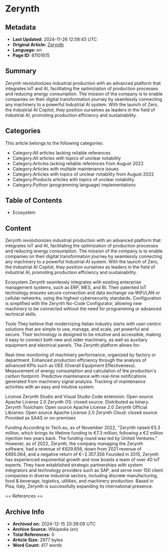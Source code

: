# Zerynth

## Metadata
- **Last Updated:** 2024-11-26 12:58:45 UTC
- **Original Article:** [Zerynth](https://en.wikipedia.org/wiki/Zerynth)
- **Language:** en
- **Page ID:** 61101615

## Summary
Zerynth revolutionizes industrial production with an advanced platform that integrates IoT and AI, facilitating the optimization of production processes and reducing energy consumption. 
The mission of the company is to enable companies on their digital transformation journey by seamlessly connecting any machinery to a powerful Industrial AI system. With the launch of Zero, the Industrial AI Copilot, they position ourselves as leaders in the field of industrial AI, promoting production efficiency and sustainability.

## Categories
This article belongs to the following categories:

- Category:All articles lacking reliable references
- Category:All articles with topics of unclear notability
- Category:Articles lacking reliable references from August 2022
- Category:Articles with multiple maintenance issues
- Category:Articles with topics of unclear notability from August 2022
- Category:Products articles with topics of unclear notability
- Category:Python (programming language) implementations

## Table of Contents

- Ecosystem

## Content

Zerynth revolutionizes industrial production with an advanced platform that integrates IoT and AI, facilitating the optimization of production processes and reducing energy consumption. 
The mission of the company is to enable companies on their digital transformation journey by seamlessly connecting any machinery to a powerful Industrial AI system. With the launch of Zero, the Industrial AI Copilot, they position ourselves as leaders in the field of industrial AI, promoting production efficiency and sustainability.

Ecosystem
Zerynth seamlessly integrates with existing enterprise management systems, such as ERP, MES, and BI. Their patented IoT technology ensures secure connection and data exchange via WiFi/LAN or cellular networks, using the highest cybersecurity standards. Configuration is simplified with the Zerynth No-Code Configurator, allowing new machinery to be connected without the need for programming or advanced technical skills.

Tools
They believe that modernizing Italian industry starts with user-centric solutions that are simple to use, manage, and scale, yet powerful and secure. Their technology is designed to be intuitive and accessible, making it easy to connect both new and older machinery, as well as auxiliary equipment and electrical panels.
The Zerynth platform allows for:

Real-time monitoring of machinery performance, organized by factory or department.
Enhanced production efficiency through the analysis of advanced KPIs such as OEE (Overall Equipment Effectiveness).
Measurement of energy consumption and calculation of the production's carbon footprint.
Predictive maintenance with real-time notifications generated from machinery signal analysis.
Tracking of maintenance activities with an easy and intuitive system.

License
Zerynth Studio and Visual Studio Code extension: Open source Apache License 2.0
Zerynth OS: closed source. Distributed as binary.
Zerynth Toolchain: Open source Apache License 2.0
Zerynth Official Libraries: Open source Apache License 2.0
Zerynth Cloud: closed source. Provided as SAAS or on-premises

Funding
According to Tech.eu, as of November 2022, "Zerynth raised €5.3 million, which brings its lifetime funding  to €7.3 million, following a €2 million injection two years back. The funding round was led by United Ventures." However, as of 2022, Zerynth, the company managing the Zerynth software, had a revenue of €629.656, down from 2021 revenue of €895.064, and a negative return of €−2.357.356
Founded in 2015, Zerynth has experienced exponential growth and now boasts a team of over 40 IoT experts. They have established strategic partnerships with system integrators and technology providers such as SAP, and serve over 150 client companies in diverse industrial sectors, including discrete manufacturing, food & beverage, logistics, utilities, and machinery production. Based in Pisa, Italy, Zerynth is successfully expanding its international presence. 


== References ==

## Archive Info
- **Archived on:** 2024-12-15 20:39:09 UTC
- **Archive Source:** Wikipedia (_en_)
- **Total References:** 0
- **Article Size:** 2977 bytes
- **Word Count:** 417 words

